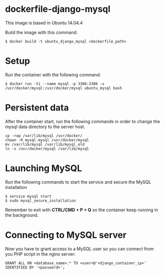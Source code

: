 
dockerfile-django-mysql
=======================
This image is based in Ubuntu 14.04.4

Build the image with this command:
```
$ docker build -t ubuntu_django_mysql <dockerfile_path>
```
Setup
=====
Run the container with the following command:
```
$ docker run -ti --name mysql -p 3306:3306 -v /usr/docker/mysql:/usr/docker/mysql ubuntu_mysql bash
```
Persistent data
===============
After the container start, run the following commands in order to change the mysql data directory to the server host.
```
cp -rap /var/lib/mysql /usr/docker/
chown -R mysql.mysql /usr/docker/mysql
mv /var/lib/mysql /var/lib/mysql_old
ln -s /usr/docker/mysql /var/lib/mysql
```

Launching MySQL
===============
Run the following commands to start the service and secure the MySQL installation
```
$ service mysql start
$ sudo mysql_secure_installation
```
Remember to exit with **CTRL/CMD + P + Q** so the container keep running in the background.


Connecting to MySQL server
==========================
Now you have to grant access to a MySQL user so you can connect from you PHP script in the nginx server:

```
GRANT ALL ON <database_name>.* TO <user>@'<django_container_ip>' IDENTIFIED BY '<password>';
```

